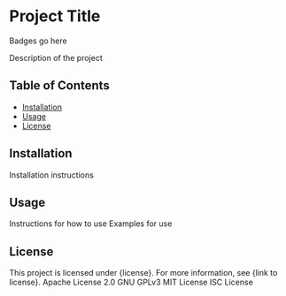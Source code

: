 # Project Title
Badges go here

Description of the project

## Table of Contents
- [Installation](#installation)
- [Usage](#usage)
- [License](#license)

## Installation
Installation instructions

## Usage
Instructions for how to use
Examples for use

## License
This project is licensed under {license}. For more information, see {link to license}.
Apache License 2.0
GNU GPLv3
MIT License
ISC License


